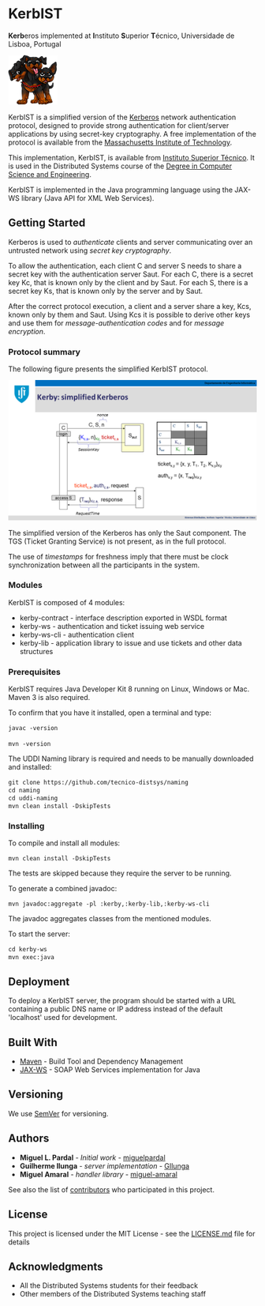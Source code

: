 # KerbIST

**Kerb**eros implemented at **I**nstituto **S**uperior **T**écnico, Universidade de Lisboa, Portugal

![Mascot](/doc/mascot/PetAdoptables-Kerberos.png)

KerbIST is a simplified version of the 
[Kerberos](http://web.mit.edu/kerberos/) network authentication protocol,
designed to provide strong authentication for client/server applications by using secret-key cryptography. 
A free implementation of the protocol is available from the [Massachusetts Institute of Technology](https://web.mit.edu/).

This implementation, KerbIST, is available from [Instituto Superior Técnico](https://www.tecnico.ulisboa.pt/).
It is used in the Distributed Systems course of the [Degree in Computer Science and Engineering](https://fenix.tecnico.ulisboa.pt/departamentos/dei).

KerbIST is implemented in the Java programming language using the JAX-WS library (Java API for XML Web Services).


## Getting Started

Kerberos is used to _authenticate_ clients and server communicating over an untrusted network using _secret key cryptography_.

To allow the authentication, each client C and server S needs to share a secret key with the authentication server Saut.
For each C, there is a secret key Kc, that is known only by the client and by Saut.
For each S, there is a secret key Ks, that is known only by the server and by Saut.

After the correct protocol execution, a client and a server share a key, Kcs, known only by them and Saut.
Using Kcs it is possible to derive other keys and use them for _message-authentication codes_ and for _message encryption_.


### Protocol summary

The following figure presents the simplified KerbIST protocol.

![KerbIST protocol](doc/simplified-kerberos_diagram.png)

The simplified version of the Kerberos has only the Saut component.
The TGS (Ticket Granting Service) is not present, as in the full protocol.

The use of _timestamps_ for freshness imply that there must be clock synchronization between all the participants in the system.

### Modules

KerbIST is composed of 4 modules:
* kerby-contract - interface description exported in WSDL format
* kerby-ws - authentication and ticket issuing web service
* kerby-ws-cli - authentication client
* kerby-lib - application library to issue and use tickets and other data structures


### Prerequisites

KerbIST requires Java Developer Kit 8 running on Linux, Windows or Mac.
Maven 3 is also required.

To confirm that you have it installed, open a terminal and type:

```
javac -version

mvn -version
```

The UDDI Naming library is required and needs to be manually downloaded and installed:

```
git clone https://github.com/tecnico-distsys/naming
cd naming
cd uddi-naming
mvn clean install -DskipTests
```


### Installing

To compile and install all modules:

```
mvn clean install -DskipTests
```

The tests are skipped because they require the server to be running.

To generate a combined javadoc:

```
mvn javadoc:aggregate -pl :kerby,:kerby-lib,:kerby-ws-cli
```

The javadoc aggregates classes from the mentioned modules.

To start the server:

```
cd kerby-ws
mvn exec:java
```



## Deployment

To deploy a KerbIST server, the program should be started with a URL containing a public DNS name or IP address instead of the default 'localhost' used for development.


## Built With

* [Maven](https://maven.apache.org/) - Build Tool and Dependency Management
* [JAX-WS](https://javaee.github.io/metro-jax-ws/) - SOAP Web Services implementation for Java

<!--
## Contributing

Please read [CONTRIBUTING.md](https://gist.github.com/PurpleBooth/b24679402957c63ec426) for details on our code of conduct, and the process for submitting pull requests to us.
-->

## Versioning

We use [SemVer](http://semver.org/) for versioning. 
<!--
For the versions available, see the [tags on this repository](https://github.com/your/project/tags). 
-->

## Authors

* **Miguel L. Pardal** - *Initial work* - [miguelpardal](https://github.com/miguelpardal)
* **Guilherme Ilunga** - *server implementation* - [GIlunga](https://github.com/GIlunga)
* **Miguel Amaral** - *handler library* - [miguel-amaral](https://github.com/miguel-amaral)

See also the list of [contributors](https://github.com/tecnico-distsys/kerbist/contributors) who participated in this project.

## License

This project is licensed under the MIT License - see the [LICENSE.md](LICENSE.md) file for details

## Acknowledgments

* All the Distributed Systems students for their feedback
* Other members of the Distributed Systems teaching staff

